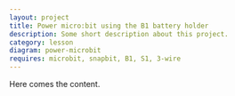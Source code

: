 ```yaml
---
layout: project
title: Power micro:bit using the B1 battery holder
description: Some short description about this project.
category: lesson
diagram: power-microbit
requires: microbit, snapbit, B1, S1, 3-wire
---
```


Here comes the content.